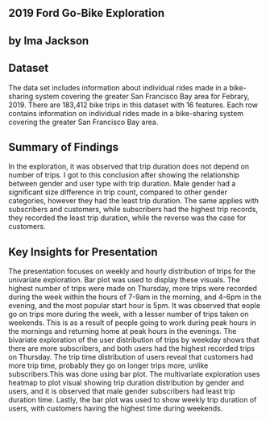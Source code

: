 ## 2019 Ford Go-Bike  Exploration
## by Ima Jackson


## Dataset

The data set includes information about individual rides made in a bike-sharing system covering the greater San Francisco Bay area for Febrary, 2019. There are 183,412 bike trips in this dataset with 16 features. Each row contains information on individual rides made in a bike-sharing system covering the greater San Francisco Bay area.


## Summary of Findings

In the exploration, it was observed that trip duration does not depend on number of trips. I got to this conclusion after showing the relationship between gender and user type with trip duration. Male gender had a significant size difference in trip count, compared to other gender categories, however they had the least trip duration. The same applies with subscribers and customers, while subscribers had the highest trip records, they recorded the least trip duration, while the reverse was the case for customers. 

## Key Insights for Presentation

The presentation focuses on weekly and hourly distribution of trips for the univariate exploration. Bar plot was used to display these visuals. The highest number of trips were made on Thursday, more trips were recorded during the week within the hours of 7-9am in the morning, and 4-6pm in the evening, and the most popular start hour is 5pm. It was observed that eople go on trips more during the week, with a lesser number of trips taken on weekends. This is as a result of people going to work during peak hours in the mornings and returning home at peak hours in the evenings. The bivariate exploration of the user distribution of trips by weekday shows that there are more subscribers, and both users had the highest recorded trips on Thursday. The trip time distribution of users reveal that customers had more trip time, probably they go on longer trips more, unlike subscribers.This was done using bar plot. The multivariate exploration uses heatmap to plot visual showing trip duration distribution by gender and users, and it is observed that male gender subscribers had least trip duration time. Lastly, the bar plot was used to show weekly trip duration of users, with customers having the highest time during weekends.